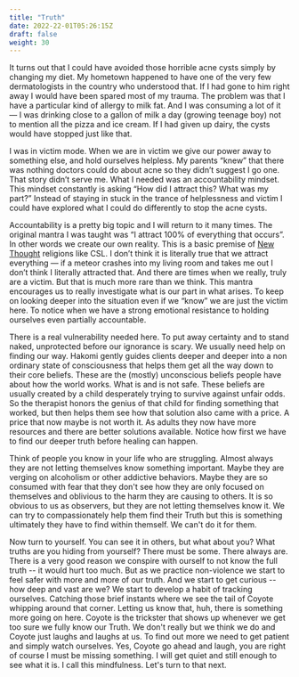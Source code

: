 ```yaml
---
title: "Truth"
date: 2022-22-01T05:26:15Z
draft: false
weight: 30
---
```

It turns out that I could have avoided those horrible acne cysts simply by changing my diet. My hometown happened to have one of the very few dermatologists in the country who understood that. If I had gone to him right away I would have been spared most of my trauma.  The problem was that I have a particular kind of allergy to milk fat. And I was consuming a lot of it — I was drinking close to a gallon of milk a day (growing teenage boy) not to mention all the pizza and ice cream. If I had given up dairy, the cysts would have stopped just like that.

I was in victim mode. When we are in victim we give our power away to something else, and hold ourselves helpless. My parents “knew” that there was nothing doctors could do about acne so they didn’t suggest I go one. That story didn’t serve me. What I needed was an accountability mindset. This mindset constantly is asking “How did I attract this? What was my part?” Instead of staying in stuck in the trance of helplessness and victim I could have explored what I could do differently to stop the acne cysts. 

Accountability is a pretty big topic and I will return to it many times. The original mantra I was taught was “I attract 100% of everything that occurs”.  In other words we create our own reality. This is a basic premise of [New Thought][1] religions like CSL. I don’t think it is literally true that we attract everything — if a meteor crashes into my living room and takes me out I don’t think I literally attracted that. And there are times when we really, truly are a victim. But that is much more rare than we think. This mantra encourages us to really investigate what is our part in what arises. To keep on looking deeper into the situation even if we “know” we are just the victim here. To notice when we have a strong emotional resistance to holding ourselves even partially accountable.

There is a real vulnerability needed here. To put away certainty and to stand naked, unprotected before our ignorance is scary. We usually need help on finding our way.  Hakomi gently guides clients deeper and deeper into a non ordinary state of consciousness that helps them get all the way down to their core beliefs. These are the (mostly) unconscious beliefs people have about how the world works. What is and is not safe. These beliefs are usually created by a child desperately trying to survive against unfair odds. So the therapist honors the genius of that child for finding something that worked, but then helps them see how that solution also came with a price. A price that now maybe is not worth it. As adults they now have more resources and there are better solutions available. Notice how first we have to find our deeper truth before healing can happen.

Think of people you know in your life who are struggling. Almost always they are not letting themselves know something important. Maybe they are verging on alcoholism or other addictive behaviors. Maybe they are so consumed with fear that they don't see how they are only focused on themselves and oblivious to the harm they are causing to others. It is so obvious to us as observers, but they are not letting themselves know it. We can try to compassionately help them find their Truth but this is something ultimately they have to find within themself.  We can't do it for them.

Now turn to yourself. You can see it in others, but what about you? What truths are you hiding from yourself? There must be some. There always are. There is a very good reason we conspire with ourself to not know the full truth -- it would hurt too much. But as we practice non-violence we start to feel safer with more and more of our truth. And we start to get curious -- how deep and vast are we? We start to develop a habit of tracking ourselves. Catching those brief instants where we see the tail of Coyote whipping around that corner. Letting us know that, huh, there is something more going on here. Coyote is the trickster that shows up whenever we get too sure we fully know our Truth. We don't really but we think we do and Coyote just laughs and laughs at us. To find out more we need to get patient and simply watch ourselves. Yes, Coyote go ahead and laugh, you are right of course I must be missing something. I will get quiet and still enough to see what it is. I call this mindfulness. Let's turn to that next.

[1]:	https://en.wikipedia.org/wiki/New_Thought
